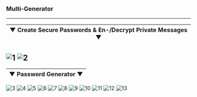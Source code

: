 ### Multi-Generator
---
 |▼ Create Secure Passwords & En-/Decrypt Private Messages ▼|
 |---|
![1](https://user-images.githubusercontent.com/109308073/201518778-ead5eedd-1f91-4b93-892d-ec8bd4f66651.jpg)
![2](https://user-images.githubusercontent.com/109308073/201518784-a99d039d-cec5-4cbd-a139-9e986b4fee08.jpg)
---
|▼ Password Generator ▼|
|---|
![3](https://user-images.githubusercontent.com/109308073/201518788-a7ac7968-5200-4082-889b-a7bf414dfa42.jpg)
![4](https://user-images.githubusercontent.com/109308073/201518791-89a26773-1ad5-42ce-9210-8457714564ad.jpg)
![5](https://user-images.githubusercontent.com/109308073/201518794-fff96580-a65a-460d-b5ed-3f67fb8e48d8.jpg)
![6](https://user-images.githubusercontent.com/109308073/201518795-637a0888-aee5-4213-a4cd-a92c09a8d564.jpg)
![7](https://user-images.githubusercontent.com/109308073/201518797-464a2e77-c033-4480-b28a-46ca33349743.jpg)
![8](https://user-images.githubusercontent.com/109308073/201518801-db993ccb-f38a-4e66-b3ca-a048b825bec1.jpg)
![9](https://user-images.githubusercontent.com/109308073/201518802-e8548876-539b-4538-9c09-c2fea27c5d7a.jpg)
![10](https://user-images.githubusercontent.com/109308073/201518804-c41c7dba-8877-4c21-a125-0753081cd774.jpg)
![11](https://user-images.githubusercontent.com/109308073/201518808-6c552001-5e60-4a06-a632-905fc83caed4.jpg)
![12](https://user-images.githubusercontent.com/109308073/201518811-6ea0e407-46a9-4c34-9bf9-d882927219c6.jpg)
![13](https://user-images.githubusercontent.com/109308073/201518813-e4788d08-166c-49d8-a809-b6b180b8d93f.jpg)
